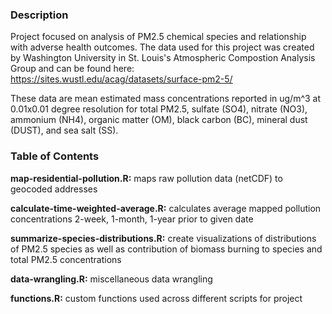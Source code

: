### Description

Project focused on analysis of PM2.5 chemical species and relationship with adverse health outcomes. The data used for this project was created by Washington University in St. Louis's Atmospheric Compostion Analysis Group and can be found here: https://sites.wustl.edu/acag/datasets/surface-pm2-5/

These data are mean estimated mass concentrations reported in ug/m^3 at 0.01x0.01 degree resolution for total PM2.5, sulfate (SO4), nitrate (NO3), ammonium (NH4), organic matter (OM), black carbon (BC), mineral dust (DUST), and sea salt (SS).

### Table of Contents

**map-residential-pollution.R:** maps raw pollution data (netCDF) to geocoded addresses 

**calculate-time-weighted-average.R:** calculates average mapped pollution concentrations 2-week, 1-month, 1-year prior to given date

**summarize-species-distributions.R:** create visualizations of distributions of PM2.5 species as well as contribution of biomass burning to species and total PM2.5 concentrations

**data-wrangling.R:** miscellaneous data wrangling

**functions.R:** custom functions used across different scripts for project
